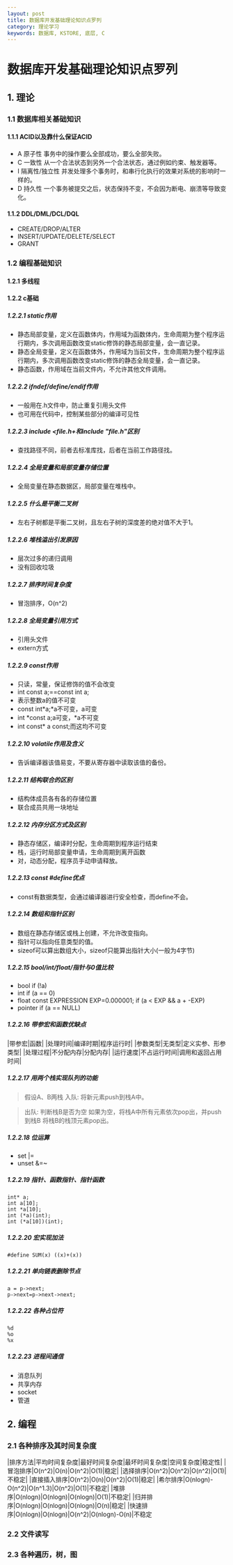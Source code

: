 ```yaml
---
layout: post
title: 数据库开发基础理论知识点罗列
category: 理论学习
keywords: 数据库, KSTORE, 底层, C
---
```


# 数据库开发基础理论知识点罗列

## 1. 理论


### 1.1 数据库相关基础知识

#### 1.1.1 ACID以及靠什么保证ACID
+ A 原子性			事务中的操作要么全部成功，要么全部失败。
+ C 一致性			从一个合法状态到另外一个合法状态，通过例如约束、触发器等。
+ I 隔离性/独立性	并发处理多个事务时，和串行化执行的效果对系统的影响时一样的。
+ D 持久性			一个事务被提交之后，状态保持不变，不会因为断电、崩溃等导致变化。
#### 1.1.2 DDL/DML/DCL/DQL
+ CREATE/DROP/ALTER
+ INSERT/UPDATE/DELETE/SELECT
+ GRANT 

### 1.2 编程基础知识

#### 1.2.1 多线程
#### 1.2.2 c基础
##### 1.2.2.1 static作用
+ 静态局部变量，定义在函数体内，作用域为函数体内，生命周期为整个程序运行期内，多次调用函数改变static修饰的静态局部变量，会一直记录。
+ 静态全局变量，定义在函数体外，作用域为当前文件，生命周期为整个程序运行期内，多次调用函数改变static修饰的静态全局变量，会一直记录。
+ 静态函数，作用域在当前文件内，不允许其他文件调用。

##### 1.2.2.2 ifndef/define/endif作用
+ 一般用在.h文件中，防止重复引用头文件
+ 也可用在代码中，控制某些部分的编译可见性

##### 1.2.2.3 include <file.h+和include "file.h"区别
+ 查找路径不同，前者去标准库找，后者在当前工作路径找。

##### 1.2.2.4 全局变量和局部变量存储位置
+ 全局变量在静态数据区，局部变量在堆栈中。

##### 1.2.2.5 什么是平衡二叉树
+ 左右子树都是平衡二叉树，且左右子树的深度差的绝对值不大于1。

##### 1.2.2.6 堆栈溢出引发原因
+ 层次过多的递归调用
+ 没有回收垃圾

##### 1.2.2.7 排序时间复杂度
+ 冒泡排序，O(n^2)

##### 1.2.2.8 全局变量引用方式
+ 引用头文件
+ extern方式

##### 1.2.2.9 const作用
+ 只读，常量，保证修饰的值不会改变
+ int const a;==const int a;
+ 表示整数a的值不可变
+ const int*a;*a不可变，a可变
+ int *const a;a可变，*a不可变
+ int const* a const;而这均不可变

##### 1.2.2.10 volatile作用及含义
+ 告诉编译器该值易变，不要从寄存器中读取该值的备份。

##### 1.2.2.11 结构联合的区别
+ 结构体成员各有各的存储位置
+ 联合成员共用一块地址

##### 1.2.2.12 内存分区方式及区别
+ 静态存储区，编译时分配，生命周期到程序运行结束
+ 栈，运行时局部变量申请，生命周期到离开函数
+ 对，动态分配，程序员手动申请释放。

##### 1.2.2.13 const #define优点
+ const有数据类型，会通过编译器进行安全检查，而define不会。

##### 1.2.2.14 数组和指针区别
+ 数组在静态存储区或栈上创建，不允许改变指向。
+ 指针可以指向任意类型的值。
+ sizeof可以算出数组大小，sizeof只能算出指针大小(一般为4字节)

##### 1.2.2.15 bool/int/float/指针与0值比较
+ bool if (!a)
+ int if (a == 0)
+ float const EXPRESSION EXP=0.000001; if (a < EXP && a + -EXP)
+ pointer if (a == NULL) 

##### 1.2.2.16 带参宏和函数优缺点
|带参宏|函数|
|处理时间|编译时期|程序运行时|
|参数类型|无类型|定义实参、形参类型|
|处理过程|不分配内存|分配内存|
|运行速度|不占运行时间|调用和返回占用时间|

##### 1.2.2.17 用两个栈实现队列的功能
> 假设A、B两栈
> 入队:
> 将新元素push到栈A中。
 
> 出队:
> 判断栈B是否为空
> 如果为空，将栈A中所有元素依次pop出，并push到栈B
> 将栈B的栈顶元素pop出。

##### 1.2.2.18 位运算
+ set |=
+ unset &=~

##### 1.2.2.19 指针、函数指针、指针函数
	int* a;
	int a[10];
	int *a[10];
	int (*a)(int);
	int (*a[10])(int);

##### 1.2.2.20 宏实现加法
`#define SUM(x) ((x)+(x))`

##### 1.2.2.21 单向链表删除节点
	a = p->next;
	p->next=p->next->next;

##### 1.2.2.22 各种占位符
	%d
	%o
	%x

##### 1.2.2.23 进程间通信
+ 消息队列
+ 共享内存
+ socket
+ 管道



## 2. 编程

### 2.1 各种排序及其时间复杂度
|排序方法|平均时间复杂度|最好时间复杂度|最坏时间复杂度|空间复杂度|稳定性|
|冒泡排序|O(n^2)|O(n)|O(n^2)|O(1)|稳定|
|选择排序|O(n^2)|O(n^2)|O(n^2)|O(1)|不稳定|
|直接插入排序|O(n^2)|O(n)|O(n^2)|O(1)|稳定|
|希尔排序|O(nlogn)-O(n^2)|O(n^1.3)|O(n^2)|O(1)|不稳定|
|堆排序|O(nlogn)|O(nlogn)|O(nlogn)|O(1)|不稳定|
|归并排序|O(nlogn)|O(nlogn)|O(nlogn)|O(n)|稳定|
|快速排序|O(nlogn)|O(nlogn)|O(n^2)|O(nlogn)-O(n)|不稳定

### 2.2 文件读写

### 2.3 各种遍历，树，图
